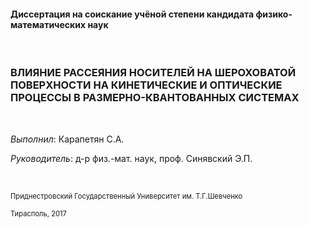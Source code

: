 #### Диссертация на соискание учёной степени кандидата физико-математических наук

<br>

### **ВЛИЯНИЕ РАССЕЯНИЯ НОСИТЕЛЕЙ НА ШЕРОХОВАТОЙ ПОВЕРХНОСТИ НА КИНЕТИЧЕСКИЕ И ОПТИЧЕСКИЕ ПРОЦЕССЫ В РАЗМЕРНО-КВАНТОВАННЫХ СИСТЕМАХ**

<br>

<p style="text-align:left"><em>Выполнил</em>: Карапетян С.А.</p>

<p style="text-align:left"><em>Руководитель</em>: д-р физ.-мат. наук, проф. Cинявский Э.П.</p>

<br>

<span style="font-size:0.8em">Приднестровский Государственный Университет им. Т.Г.Шевченко</span>

<span style="font-size:0.8em">Тирасполь, 2017</span>
<!-- Для нумерации TeX формул нужно использловать \tag{хх} -->